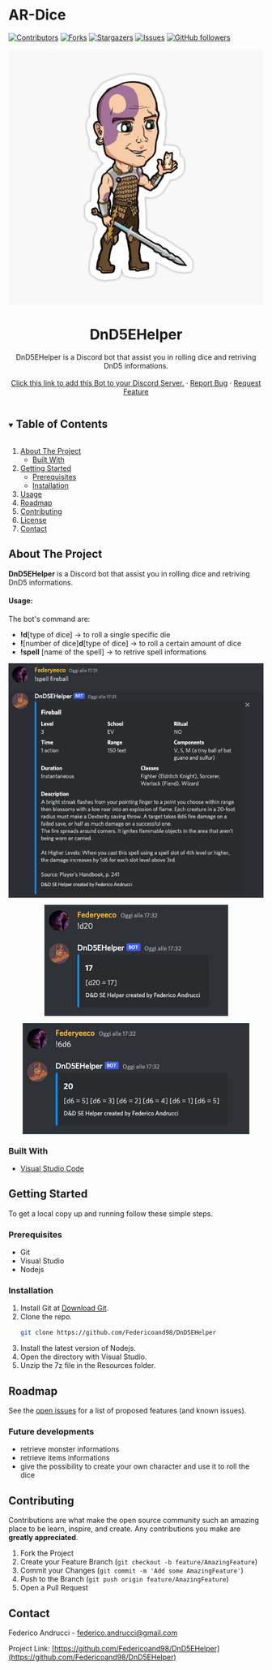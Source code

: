 # AR-Dice
<!--
*** Thanks for checking out the Best-README-Template. If you have a suggestion
*** that would make this better, please fork the NuriCheat and create a pull request
*** or simply open an issue with the tag "enhancement".
*** Thanks again! Now go create something AMAZING! :D
***
***
***
*** To avoid retyping too much info. Do a search and replace for the following:
*** Stikinit, kf-eval, twitter_handle, email, project_title, project_description
-->



<!-- PROJECT SHIELDS -->
<!--
*** I'm using markdown "reference style" links for readability.
*** Reference links are enclosed in brackets [ ] instead of parentheses ( ).
*** See the bottom of this document for the declaration of the reference variables
*** for contributors-url, forks-url, etc. This is an optional, concise syntax you may use.
*** https://www.markdownguide.org/basic-syntax/#reference-style-links
-->
[![Contributors][contributors-shield]][contributors-url]
[![Forks][forks-shield]][forks-url]
[![Stargazers][stars-shield]][stars-url]
[![Issues][issues-shield]][issues-url]
[![GitHub followers][github-shield]][github-url]


<!-- PROJECT LOGO -->
<p align="center">
  <img src="/imgs/logo.jpg" alt="logo"
</p>   
  
<br />
<p align="center">
  <a href="https://github.com/Federicoand98/DnD5EHelper">
  </a>
  <h1 align="center">DnD5EHelper</h1>
  <p align="center">
    DnD5EHelper is a Discord bot that assist you in rolling dice and retriving DnD5 informations.
    <br /> 
    <br />
    <a href="https://discord.com/api/oauth2/authorize?client_id=778590526588977163&permissions=517544073280&scope=bot">Click this link to add this Bot to your Discord Server.</a>
    ·
    <a href="https://github.com/Federicoand98/DnD5EHelper/issues">Report Bug</a>
    ·
    <a href="https://github.com/Federicoand98/DnD5EHelper/issues">Request Feature</a>
  </p>
</p>



<!-- TABLE OF CONTENTS -->
<details open="open">
  <summary><h2 style="display: inline-block">Table of Contents</h2></summary>
  <ol>
    <li>
      <a href="#about-the-project">About The Project</a>
      <ul>
        <li><a href="#built-with">Built With</a></li>
      </ul>
    </li>
    <li>
      <a href="#getting-started">Getting Started</a>
      <ul>
        <li><a href="#prerequisites">Prerequisites</a></li>
        <li><a href="#installation">Installation</a></li>
      </ul>
    </li>
    <li><a href="#usage">Usage</a></li>
    <li><a href="#roadmap">Roadmap</a></li>
    <li><a href="#contributing">Contributing</a></li>
    <li><a href="#license">License</a></li>
    <li><a href="#contact">Contact</a></li>
  </ol>
</details>



<!-- ABOUT THE PROJECT -->
## About The Project
**DnD5EHelper** is a Discord bot that assist you in rolling dice and retriving DnD5 informations.

#### Usage:
The bot's command are:
- **!d**[type of dice]  -> to roll a single specific die
- **!**[number of dice]**d**[type of dice]  -> to roll a certain amount of dice
- **!spell** [name of the spell]    -> to retrive spell informations

<p align="center">
<img src="imgs/spell.png" align="center"/>
</p>
<p align="center">
<img src="imgs/d20.png" align="center"/>
</p>
<p align="center">
<img src="imgs/6d6.png" align="center"/>
</p>

### Built With

* [Visual Studio Code](https://code.visualstudio.com/download)

<!-- GETTING STARTED -->
## Getting Started

To get a local copy up and running follow these simple steps.

### Prerequisites
* Git
* Visual Studio
* Nodejs

### Installation

1. Install Git at [Download Git](https://git-scm.com/download).
2. Clone the repo.
   ```sh
   git clone https://github.com/Federicoand98/DnD5EHelper
   ```
4. Install the latest version of Nodejs.
5. Open the directory with Visual Studio.
6. Unzip the 7z file in the Resources folder.


<!-- ROADMAP -->
## Roadmap

See the [open issues](https://github.com/Federicoand98/AR-Dice/issues) for a list of proposed features (and known issues).

### Future developments

- retrieve monster informations
- retrieve items informations
- give the possibility to create your own character and use it to roll the dice


<!-- CONTRIBUTING -->
## Contributing

Contributions are what make the open source community such an amazing place to be learn, inspire, and create. Any contributions you make are **greatly appreciated**.

1. Fork the Project
2. Create your Feature Branch (`git checkout -b feature/AmazingFeature`)
3. Commit your Changes (`git commit -m 'Add some AmazingFeature'`)
4. Push to the Branch (`git push origin feature/AmazingFeature`)
5. Open a Pull Request




<!-- CONTACT -->
## Contact

Federico Andrucci - federico.andrucci@gmail.com <br>

Project Link: [https://github.com/Federicoand98/DnD5EHelper](https://github.com/Federicoand98/DnD5EHelper)






<!-- MARKDOWN LINKS & IMAGES -->
<!-- https://www.markdownguide.org/basic-syntax/#reference-style-links -->
[contributors-shield]: https://img.shields.io/github/contributors/Federicoand98/DnD5EHelper.svg?style=for-the-badge
[contributors-url]: https://github.com/Federicoand98/DnD5EHelper/graphs/contributors
[forks-shield]: https://img.shields.io/github/forks/Federicoand98/DnD5EHelper.svg?style=for-the-badge
[forks-url]: https://github.com/Federicoand98/DnD5EHelper/network/members
[stars-shield]: https://img.shields.io/github/stars/Federicoand98/DnD5EHelper.svg?style=for-the-badge
[stars-url]: https://github.com/Federicoand98/DnD5EHelper/stargazers
[issues-shield]: https://img.shields.io/github/issues/Federicoand98/DnD5EHelper.svg?style=for-the-badge
[issues-url]: https://github.com/Federicoand98/DnD5EHelper/issues
[license-shield]: https://img.shields.io/github/license/Federicoand98/DnD5EHelper.svg?style=for-the-badge
[github-shield]: https://img.shields.io/github/followers/Federicoand98.svg?style=social&label=Follow
[github-url]: https://github.com/Federicoand98